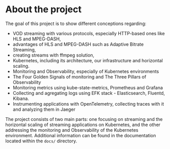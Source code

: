 # About the project
The goal of this project is to show different conceptions regarding: 
- VOD streaming with various protocols, especially HTTP-based ones like HLS and MPEG-DASH,
- advantages of HLS and MPEG-DASH such as Adaptive Bitrate Streaming,
- creating streams with ffmpeg solution,
- Kubernetes, including its architecture, our infrastructure and horizontal scaling.
- Monitoring and Observability, especially of Kubernetes environments
- The Four Golden Signals of monitoring and The Three Pillars of Observability
- Monitoring metrics using kube-state-metrics, Prometheus and Grafana
- Collecting and agregating logs using EFK stack - Elasticsearch, Fluentd, Kibana. 
- Instrumenting applications with OpenTelemetry, collecting traces with it and analyzing them in Jaeger

The project consists of two main parts: one focusing on streaming and the horizontal scaling of streaming applications on Kubernetes, and the other addressing the monitoring and Observability of the Kubernetes environment. Additional information can be found in the documentation located within the `docs/` directory.


